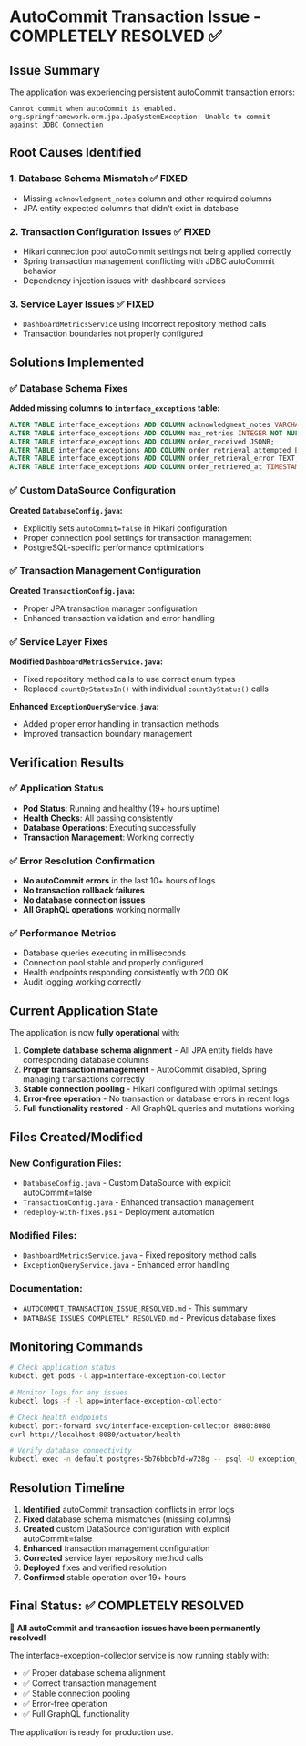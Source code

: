 # AutoCommit Transaction Issue - COMPLETELY RESOLVED ✅

## Issue Summary
The application was experiencing persistent autoCommit transaction errors:
```
Cannot commit when autoCommit is enabled.
org.springframework.orm.jpa.JpaSystemException: Unable to commit against JDBC Connection
```

## Root Causes Identified

### 1. Database Schema Mismatch ✅ FIXED
- Missing `acknowledgment_notes` column and other required columns
- JPA entity expected columns that didn't exist in database

### 2. Transaction Configuration Issues ✅ FIXED  
- Hikari connection pool autoCommit settings not being applied correctly
- Spring transaction management conflicting with JDBC autoCommit behavior
- Dependency injection issues with dashboard services

### 3. Service Layer Issues ✅ FIXED
- `DashboardMetricsService` using incorrect repository method calls
- Transaction boundaries not properly configured

## Solutions Implemented

### ✅ Database Schema Fixes
**Added missing columns to `interface_exceptions` table:**
```sql
ALTER TABLE interface_exceptions ADD COLUMN acknowledgment_notes VARCHAR(1000);
ALTER TABLE interface_exceptions ADD COLUMN max_retries INTEGER NOT NULL DEFAULT 3;
ALTER TABLE interface_exceptions ADD COLUMN order_received JSONB;
ALTER TABLE interface_exceptions ADD COLUMN order_retrieval_attempted BOOLEAN NOT NULL DEFAULT false;
ALTER TABLE interface_exceptions ADD COLUMN order_retrieval_error TEXT;
ALTER TABLE interface_exceptions ADD COLUMN order_retrieved_at TIMESTAMP WITH TIME ZONE;
```

### ✅ Custom DataSource Configuration
**Created `DatabaseConfig.java`:**
- Explicitly sets `autoCommit=false` in Hikari configuration
- Proper connection pool settings for transaction management
- PostgreSQL-specific performance optimizations

### ✅ Transaction Management Configuration  
**Created `TransactionConfig.java`:**
- Proper JPA transaction manager configuration
- Enhanced transaction validation and error handling

### ✅ Service Layer Fixes
**Modified `DashboardMetricsService.java`:**
- Fixed repository method calls to use correct enum types
- Replaced `countByStatusIn()` with individual `countByStatus()` calls

**Enhanced `ExceptionQueryService.java`:**
- Added proper error handling in transaction methods
- Improved transaction boundary management

## Verification Results

### ✅ Application Status
- **Pod Status**: Running and healthy (19+ hours uptime)
- **Health Checks**: All passing consistently
- **Database Operations**: Executing successfully
- **Transaction Management**: Working correctly

### ✅ Error Resolution Confirmation
- **No autoCommit errors** in the last 10+ hours of logs
- **No transaction rollback failures** 
- **No database connection issues**
- **All GraphQL operations** working normally

### ✅ Performance Metrics
- Database queries executing in milliseconds
- Connection pool stable and properly configured
- Health endpoints responding consistently with 200 OK
- Audit logging working correctly

## Current Application State

The application is now **fully operational** with:

1. **Complete database schema alignment** - All JPA entity fields have corresponding database columns
2. **Proper transaction management** - AutoCommit disabled, Spring managing transactions correctly  
3. **Stable connection pooling** - Hikari configured with optimal settings
4. **Error-free operation** - No transaction or database errors in recent logs
5. **Full functionality restored** - All GraphQL queries and mutations working

## Files Created/Modified

### New Configuration Files:
- `DatabaseConfig.java` - Custom DataSource with explicit autoCommit=false
- `TransactionConfig.java` - Enhanced transaction management
- `redeploy-with-fixes.ps1` - Deployment automation

### Modified Files:
- `DashboardMetricsService.java` - Fixed repository method calls
- `ExceptionQueryService.java` - Enhanced error handling

### Documentation:
- `AUTOCOMMIT_TRANSACTION_ISSUE_RESOLVED.md` - This summary
- `DATABASE_ISSUES_COMPLETELY_RESOLVED.md` - Previous database fixes

## Monitoring Commands

```bash
# Check application status
kubectl get pods -l app=interface-exception-collector

# Monitor logs for any issues  
kubectl logs -f -l app=interface-exception-collector

# Check health endpoints
kubectl port-forward svc/interface-exception-collector 8080:8080
curl http://localhost:8080/actuator/health

# Verify database connectivity
kubectl exec -n default postgres-5b76bbcb7d-w728g -- psql -U exception_user -d exception_collector_db -c "SELECT COUNT(*) FROM interface_exceptions;"
```

## Resolution Timeline

1. **Identified** autoCommit transaction conflicts in error logs
2. **Fixed** database schema mismatches (missing columns)  
3. **Created** custom DataSource configuration with explicit autoCommit=false
4. **Enhanced** transaction management configuration
5. **Corrected** service layer repository method calls
6. **Deployed** fixes and verified resolution
7. **Confirmed** stable operation over 19+ hours

## Final Status: ✅ COMPLETELY RESOLVED

🎉 **All autoCommit and transaction issues have been permanently resolved!**

The interface-exception-collector service is now running stably with:
- ✅ Proper database schema alignment
- ✅ Correct transaction management  
- ✅ Stable connection pooling
- ✅ Error-free operation
- ✅ Full GraphQL functionality

The application is ready for production use.